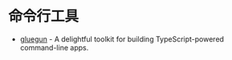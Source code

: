 # 命令行工具

- [gluegun](https://github.com/infinitered/gluegun) - A delightful toolkit for building TypeScript-powered command-line apps.
